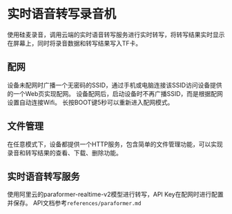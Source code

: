 # 实时语音转写录音机
使用硅麦录音，调用云端的实时语音转写服务进行实时转写，将转写结果实时显示在屏幕上，同时将录音数据和转写结果写入TF卡。

## 配网
设备未配网时广播一个无密码的SSID，通过手机或电脑连接该SSID访问设备提供的一个Web页实现配网。
设备配网后，启动设备时不再广播SSID，而是根据配网设置自动连接Wifi。
长按BOOT键5秒可以重新进入配网模式。

## 文件管理
在任意模式下，设备都提供一个HTTP服务，包含简单的文件管理功能，可以实现录音和转写结果的查看、下载、删除功能。

## 实时语音转写服务
使用阿里云的paraformer-realtime-v2模型进行转写，API Key在配网时进行配置并保存。
API文档参考`references/paraformer.md`
